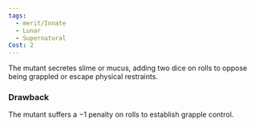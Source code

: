 ```yaml
---
tags:
  - merit/Innate
  - Lunar
  - Supernatural
Cost: 2
---
```

The mutant secretes slime or mucus, adding two dice on rolls to oppose being grappled or escape physical restraints.

### Drawback
The mutant suffers a −1 penalty on rolls to establish grapple control.